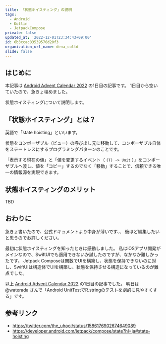 ```yaml
---
title: 「状態ホイスティング」の説明
tags:
  - Android
  - Kotlin
  - JetpackCompose
private: false
updated_at: '2022-12-01T23:34:43+09:00'
id: 6b3ccac83539576d20f3
organization_url_name: dena_coltd
slide: false
---
```

## はじめに

本記事は [Android Advent Calendar 2022](https://qiita.com/advent-calendar/2022/android) の1日目の記事です。
1日目から空いていたので、急きょ埋めました。

状態ホイスティングについて説明します。

## 「状態ホイスティング」とは？

英語で「state hoisting」といいます。

状態をコンポーザブル（ビュー）の呼び出し元に移動して、コンポーザブル自体をステートレスにするプログラミングパターンのことです。

「表示する現在の値」と「値を変更するイベント（ `(T) -> Unit` ）」をコンポーザブルへ渡し、値を「コピー」するのでなく「移動」することで、信頼できる唯一の情報源を実現できます。

## 状態ホイスティングのメリット

TBD

## おわりに

急きょ書いたので、公式ドキュメントより中身が薄いです、、
後ほど編集したいと思うのでお許しください。

最初に状態ホイスティングを知ったときは感動しました。
私はiOSアプリ開発がメインなので、SwiftUIでも適用できないか試したのですが、なかなか難しかったです。
Jetpack Composeは関数でUIを構築し、状態を保持できないのに対し、SwiftUIは構造体でUIを構築し、状態を保持させる構造になっているのが難点でした。

以上 [Android Advent Calendar 2022](https://qiita.com/advent-calendar/2022/android) の1日目の記事でした。
明日は @waterada さんで「Android UnitTestでR.stringのテストを劇的に見やすくする」です。

## 参考リンク

- https://twitter.com/the_uhooi/status/1586176902674649089
- https://developer.android.com/jetpack/compose/state?hl=ja#state-hoisting
